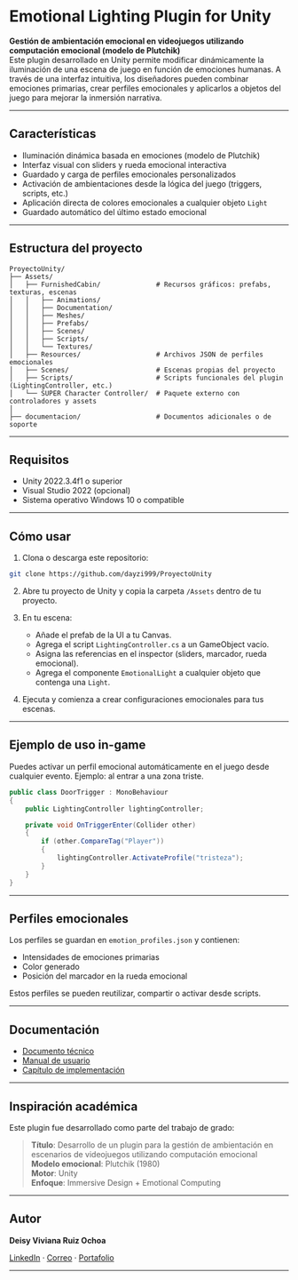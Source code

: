 #  Emotional Lighting Plugin for Unity

**Gestión de ambientación emocional en videojuegos utilizando computación emocional (modelo de Plutchik)**  
Este plugin desarrollado en Unity permite modificar dinámicamente la iluminación de una escena de juego en función de emociones humanas. 
A través de una interfaz intuitiva, los diseñadores pueden combinar emociones primarias, crear perfiles emocionales y aplicarlos a objetos del juego para mejorar la inmersión narrativa.

---

## Características

- Iluminación dinámica basada en emociones (modelo de Plutchik)
- Interfaz visual con sliders y rueda emocional interactiva
- Guardado y carga de perfiles emocionales personalizados
- Activación de ambientaciones desde la lógica del juego (triggers, scripts, etc.)
- Aplicación directa de colores emocionales a cualquier objeto `Light`
- Guardado automático del último estado emocional

---

##  Estructura del proyecto

```
ProyectoUnity/
├── Assets/
│   ├── FurnishedCabin/              # Recursos gráficos: prefabs, texturas, escenas
│   │   ├── Animations/
│   │   ├── Documentation/
│   │   ├── Meshes/
│   │   ├── Prefabs/
│   │   ├── Scenes/
│   │   ├── Scripts/
│   │   └── Textures/
│   ├── Resources/                   # Archivos JSON de perfiles emocionales
│   ├── Scenes/                      # Escenas propias del proyecto
│   ├── Scripts/                     # Scripts funcionales del plugin (LightingController, etc.)
│   └── SUPER Character Controller/  # Paquete externo con controladores y assets
│       
├── documentacion/                   # Documentos adicionales o de soporte
```

---

##  Requisitos

- Unity 2022.3.4f1 o superior
- Visual Studio 2022 (opcional)
- Sistema operativo Windows 10 o compatible

---

##  Cómo usar

1. Clona o descarga este repositorio:
```bash
git clone https://github.com/dayzi999/ProyectoUnity
```

2. Abre tu proyecto de Unity y copia la carpeta `/Assets` dentro de tu proyecto.

3. En tu escena:
   - Añade el prefab de la UI a tu Canvas.
   - Agrega el script `LightingController.cs` a un GameObject vacío.
   - Asigna las referencias en el inspector (sliders, marcador, rueda emocional).
   - Agrega el componente `EmotionalLight` a cualquier objeto que contenga una `Light`.

4. Ejecuta y comienza a crear configuraciones emocionales para tus escenas.

---

## Ejemplo de uso in-game

Puedes activar un perfil emocional automáticamente en el juego desde cualquier evento. Ejemplo: al entrar a una zona triste.

```csharp
public class DoorTrigger : MonoBehaviour
{
    public LightingController lightingController;

    private void OnTriggerEnter(Collider other)
    {
        if (other.CompareTag("Player"))
        {
            lightingController.ActivateProfile("tristeza");
        }
    }
}
```

---

## Perfiles emocionales

Los perfiles se guardan en `emotion_profiles.json` y contienen:
- Intensidades de emociones primarias
- Color generado
- Posición del marcador en la rueda emocional

Estos perfiles se pueden reutilizar, compartir o activar desde scripts.

---

##  Documentación

- [Documento técnico](./documentacion/Documento-Técnico.pdf)  
- [Manual de usuario](./documentacion/MANUAL-DE-USUARIO.pdf)  
- [Capítulo de implementación](./documentacion/Capitulo-Implementación.pdf)

---

## Inspiración académica

Este plugin fue desarrollado como parte del trabajo de grado:

> **Título**: Desarrollo de un plugin para la gestión de ambientación en escenarios de videojuegos utilizando computación emocional  
> **Modelo emocional**: Plutchik (1980)  
> **Motor**: Unity  
> **Enfoque**: Immersive Design + Emotional Computing

---

##  Autor

**Deisy Viviana Ruiz Ochoa**  

[LinkedIn](https://github.com/dayzi999) · [Correo](ruizv2938@gmail.comm) · [Portafolio](https://dayzi999.github.io/Portafolio/)

---

